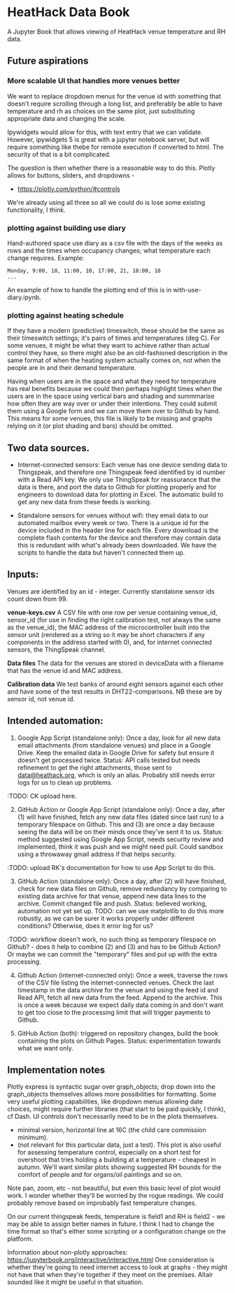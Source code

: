 # HeatHack Data Book

A Jupyter Book that allows viewing of HeatHack venue temperature and RH data.

## Future aspirations

### More scalable UI that handles more venues better

We want to replace dropdown menus for the venue id with something that doesn't require scrolling through a long list, and preferably be able to have temperature
and rh as choices on the same plot, just substituting appropriate data and changing the scale.

Ipywidgets would allow for this, with text entry that we can validate.  However, 
ipywidgets 5 is great with a jupyter notebook server, but will require
something like thebe for remote execution if converted to html. The security of that is a bit complicated. 

The question is then whether there is a reasonable way to do this.  Plotly
 allows for buttons, sliders, and dropdowns - 
 
 - https://plotly.com/python/#controls
 
 We're already using all three so all we could do is lose some existing functionality, I think.

### plotting against building use diary

Hand-authored space use diary as a csv file with the days of the weeks as rows and the times when occupancy changes; what temperature each change requires.  Example:

    Monday, 9:00, 18, 11:00, 10, 17:00, 21, 18:00, 10
    ...

An example of how to handle the plotting end of this is in with-use-diary.ipynb.

### plotting against heating schedule


If they have a modern (predictive) timeswitch, these should be the same as their timeswitch settings; it's pairs of times and temperatures (deg C).  For some venues, it might be what they want to achieve rather than actual control they have, so there might also be an old-fashioned description in the same format of when the heating system actually comes on, not when the people are in and their demand temperature.

Having when users are in the space and what they need for temperature has real benefits because we could then perhaps highlight times when the users are in the space using vertical bars and shading and summmarise how often they are way over or under their intentions.  They could submit them using a Google form and we can move them over to Github by hand.  This means for some venues, this file is likely to be missing and graphs relying on it (or plot shading and bars) should be omitted.

## Two data sources.

- Internet-connected sensors: Each venue has one device sending data to Thingspeak, and therefore one Thingspeak feed identified by id number with a Read API key.  We only use ThingSpeak for reassurance that the data is there, and port the data to Github for plotting properly and for engineers to download data for 
plotting in Excel.  The automatic build to get any new data from these feeds is working.

- Standalone sensors for venues without wifi:  they email data to our automated mailbox every week or two.  There is a unique id for the device included in the header line for each file. Every download is the complete flash contents for the device and therefore may contain data this is redundant with what's already been downloaded.  We have the scripts to handle the data but haven't connected them up.

## Inputs:

Venues are identified by an id - integer.  Currently standalone sensor ids count down from 99.  

**venue-keys.csv** A CSV file with one row per venue containing venue_id, sensor_id (for use in finding the right calibration test, not always the same as the venue_id), the MAC address of the microcontroller built into the sensor unit (rendered as a string so it may be short characters if any components in the address started with 0), and, for internet connected sensors, the ThingSpeak channel.  

**Data files** The data for the venues are stored in deviceData with a filename that has the venue id and MAC address.

**Calibration data** We test banks of around eight sensors against each other and have some of the test results in DHT22-comparisons.  NB these are by sensor id, not venue id.

## Intended automation:

1. Google App Script (standalone only): Once a day, look for all new data email attachments (from standalone venues) and place in a Google Drive. Keep the emailed data in Google Drive for safety but ensure it doesn't get processed twice.  Status:  API calls tested but needs refinement to get the right attachments, those sent to data@heathack.org, which is only an alias.  Probably still needs error logs for us to clean up problems.

:TODO: CK upload here.

2. GitHub Action or Google App Script (standalone only):  Once a day, after (1) will have finished, fetch any new data files (dated since last run) to a temporary filespace on Github. This and (3) are once a day because seeing the data will be on their minds once they've sent it to us.  Status:  method suggested using Google App Script, needs security review and implemented, think it was push and we might need pull.  Could sandbox using a throwaway gmail address if that helps security.

:TODO: upload RK's documentation for how to use App Script to do this.

3. GitHub Action (standalone only):  Once a day, after (2) will have finished, check for new data files on Github, remove redundancy by comparing to existing data archive for that venue, append new data lines to the archive.  Commit changed file and push.  Status:  believed working, automation not yet set up.  TODO: can we use matplotlib to do this more robustly, as we can be surer it works properly under different conditions? Otherwise, does it error log for us?

:TODO: workflow doesn't work, no such thing as temporary filespace on Github? - does it help to combine (2) and (3)  and has to be Github Action? Or maybe we can commit the "temporary" files and put up with the extra processing.   

4.  Github Action (internet-connected only): Once a week, traverse the rows of the CSV file listing the internet-connected venues.  Check the last timestamp in the data archive for the venue and using the feed id and Read API, fetch all new data from the feed.  Append to the archive.   This is once a week because we expect daily data coming in and don't want to get too close to the processing limit that will trigger payments to Github.

5. GitHub Action (both): triggered on repository changes, build the book containing the plots on Github Pages. Status: experimentation towards what we want only.


 ## Implementation notes

Plotly express is syntactic sugar over graph_objects; drop down into the graph_objects themselves allows more possibilities for formatting.  Some very useful plotting capabilities, like dropdown menus allowing date choices, might require further libraries (that start to be paid quickly, I think), cf Dash.  UI controls don't necessarily need to be in the plots themselves.

- minimal version, horizontal line at 16C (the child care commission minimum).
- (not relevant for this particular data, just a test).  This plot is also useful for assessing temperature control, especially on a short test for overshoot that tries holding a building at a temperature - cheapest in autumn.  We'll want similar plots showing suggested RH bounds for the comfort of people and for organs/oil paintings and so on.

Note pan, zoom, etc - not beautiful, but even this basic level of plot would work.  I wonder whether they'll be worried by the rogue readings.  We could probably remove based on improbably fast temperature changes.

On our current thingspeak feeds, temperature is field1 and RH is field2 - we may be able to assign better names in future.  I think I had to change the time format so that's either some scripting or a configuration change on the platform.



Information about non-plotly approaches:  https://jupyterbook.org/interactive/interactive.html One consideration is whether they're going to need internet access to look at graphs - they might not have that when they're together if they meet on the premises.  Altair sounded like it might be useful in that situation.


